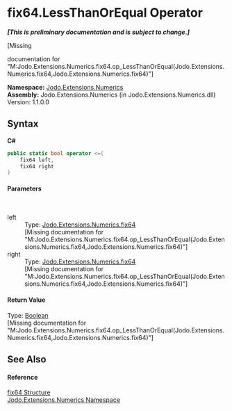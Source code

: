 # fix64.LessThanOrEqual Operator 
 _**\[This is preliminary documentation and is subject to change.\]**_

\[Missing <summary> documentation for "M:Jodo.Extensions.Numerics.fix64.op_LessThanOrEqual(Jodo.Extensions.Numerics.fix64,Jodo.Extensions.Numerics.fix64)"\]

**Namespace:**&nbsp;<a href="N_Jodo_Extensions_Numerics">Jodo.Extensions.Numerics</a><br />**Assembly:**&nbsp;Jodo.Extensions.Numerics (in Jodo.Extensions.Numerics.dll) Version: 1.1.0.0

## Syntax

**C#**<br />
``` C#
public static bool operator <=(
	fix64 left,
	fix64 right
)
```


#### Parameters
&nbsp;<dl><dt>left</dt><dd>Type: <a href="T_Jodo_Extensions_Numerics_fix64">Jodo.Extensions.Numerics.fix64</a><br />\[Missing <param name="left"/> documentation for "M:Jodo.Extensions.Numerics.fix64.op_LessThanOrEqual(Jodo.Extensions.Numerics.fix64,Jodo.Extensions.Numerics.fix64)"\]</dd><dt>right</dt><dd>Type: <a href="T_Jodo_Extensions_Numerics_fix64">Jodo.Extensions.Numerics.fix64</a><br />\[Missing <param name="right"/> documentation for "M:Jodo.Extensions.Numerics.fix64.op_LessThanOrEqual(Jodo.Extensions.Numerics.fix64,Jodo.Extensions.Numerics.fix64)"\]</dd></dl>

#### Return Value
Type: <a href="https://docs.microsoft.com/dotnet/api/system.boolean" target="_blank" rel="noopener noreferrer">Boolean</a><br />\[Missing <returns> documentation for "M:Jodo.Extensions.Numerics.fix64.op_LessThanOrEqual(Jodo.Extensions.Numerics.fix64,Jodo.Extensions.Numerics.fix64)"\]

## See Also


#### Reference
<a href="T_Jodo_Extensions_Numerics_fix64">fix64 Structure</a><br /><a href="N_Jodo_Extensions_Numerics">Jodo.Extensions.Numerics Namespace</a><br />